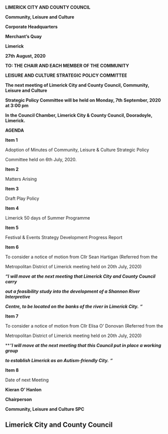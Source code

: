 **LIMERICK CITY AND COUNTY COUNCIL**

**Community, Leisure and Culture**

**Corporate Headquarters**

**Merchant’s Quay**

**Limerick**

**27th** **August, 2020**

**TO: THE CHAIR AND EACH MEMBER OF THE COMMUNITY**

**LEISURE AND CULTURE STRATEGIC POLICY COMMITTEE**

**The next meeting of Limerick City and County Council, Community, Leisure and Culture**

**Strategic Policy Committee will be held on Monday, 7th** **September, 2020 at 3:00 pm**

**In the Council Chamber, Limerick City & County Council, Dooradoyle, Limerick.**

**AGENDA**

**Item 1**

Adoption of Minutes of Community, Leisure & Culture Strategic Policy

Committee held on 6th July, 2020.

**Item 2**

Matters Arising

**Item 3**

Draft Play Policy

**Item 4**

Limerick 50 days of Summer Programme

**Item 5**

Festival & Events Strategy Development Progress Report

**Item 6**

To consider a notice of motion from Cllr Sean Hartigan (Referred from the

Metropolitan District of Limerick meeting held on 20th July, 2020)

***“I*** ***will move at the next meeting that Limerick City and County Council carry***

***out a feasibility study into the development of a Shannon River Interpretive***

***Centre, to be located on the banks of the river in Limerick City.*** ***“***

**Item 7**

To consider a notice of motion from Cllr Elisa O’ Donovan (Referred from the

Metropolitan District of Limerick meeting held on 20th July, 2020)

***“**I will move at the next meeting that this Council put in place a working group***

***to establish Limerick as an Autism-friendly City.*** ***“***

**Item 8**

Date of next Meeting

**Kieran** **O’ Hanlon**

**Chairperson**

**Community, Leisure and Culture SPC**

**Limerick City and County Council**
---
